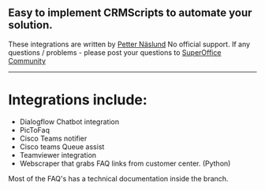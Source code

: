 ## Easy to implement CRMScripts to automate your solution.

These integrations are written by [Petter Näslund](https://community.superoffice.com/en/My-Page/11526/)
No official support. If any questions / problems - please post your questions to [SuperOffice Community](http://community.superoffice.com/)

***

# Integrations include:

* Dialogflow Chatbot integration
* PicToFaq
* Cisco Teams notifier
* Cisco teams Queue assist
* Teamviewer integration
* Webscraper that grabs FAQ links from customer center. (Python)



Most of the FAQ's has a technical documentation inside the branch.


